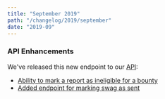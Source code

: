```yaml
---
title: "September 2019"
path: "/changelog/2019/september"
date: "2019-09"
---
```


### API Enhancements

We've released this new endpoint to our [API](https://api.hackerone.com/#introduction):
* [Ability to mark a report as ineligible for a bounty](https://api.hackerone.com/#reports-mark-as-ineligible-for-bounty)
* [Added endpoint for marking swag as sent](https://api.hackerone.com/#programs-mark-swag-as-sent)
